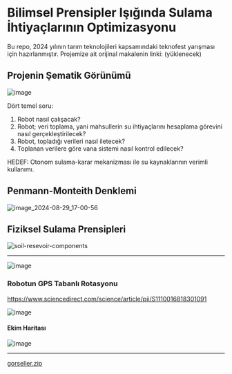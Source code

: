 # Bilimsel Prensipler Işığında Sulama İhtiyaçlarının  Optimizasyonu

Bu repo, 2024 yılının tarım teknolojileri kapsamındaki teknofest yarışması için hazırlanmıştır. Projemize ait orijinal makalenin linki: (yüklenecek)

## Projenin Şematik Görünümü

![image](https://github.com/user-attachments/assets/5f3f5590-15d8-42fd-ac73-4d6a9ab284f4)

Dört temel soru:
1. Robot nasıl çalışacak?
2. Robot; veri toplama, yani mahsullerin su ihtiyaçlarını hesaplama görevini nasıl gerçekleştirilecek?
3. Robot, topladığı verileri nasıl iletecek?
4. Toplanan verilere göre vana sistemi nasıl kontrol edilecek?

HEDEF: Otonom sulama-karar mekanizması ile su kaynaklarının verimli kullanımı.

## Penmann-Monteith Denklemi

![image_2024-08-29_17-00-56](https://github.com/user-attachments/assets/5734e06a-b1ca-4f0f-9375-83c03f897ba4)

## Fiziksel Sulama Prensipleri

![soil-resevoir-components](https://github.com/user-attachments/assets/1046fbe3-8906-4c77-b64b-e54c7e99bc06)

---

![image](https://github.com/user-attachments/assets/caaa74c6-3340-4470-b6b9-dc89bd3a7212)

### Robotun GPS Tabanlı Rotasyonu
https://www.sciencedirect.com/science/article/pii/S1110016818301091

![image](https://github.com/user-attachments/assets/a8cb7e29-1196-4ade-9949-20fb7c828fed)

#### Ekim Haritası

![image](https://github.com/user-attachments/assets/3c22422e-71f1-407d-95f8-ad8522c84c85)

---

[gorseller.zip](https://github.com/user-attachments/files/16826311/gorseller.zip)

